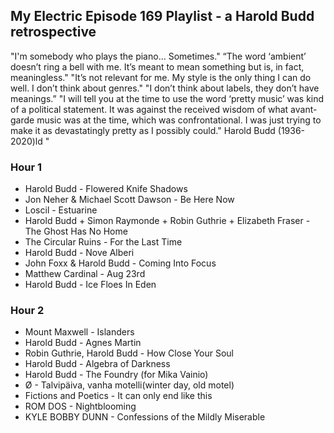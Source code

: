 
## My Electric Episode 169 Playlist - a Harold Budd retrospective

"I'm somebody who plays the piano... Sometimes."
“The word ‘ambient’ doesn’t ring a bell with me. It’s meant to mean something but is, in fact, meaningless."
"It’s not relevant for me. My style is the only thing I can do well. I don’t think about genres."
"I don’t think about labels, they don’t have meanings.”
"I will tell you at the time to use the word ‘pretty music’ was kind of a political statement. It was against the received wisdom of what avant-garde music was at the time, which was confrontational. I was just trying to make it as devastatingly pretty as I possibly could."
                                               Harold Budd (1936-2020)ld "

### Hour 1

- Harold Budd - Flowered Knife Shadows
- Jon Neher & Michael Scott Dawson - Be Here Now
- Loscil - Estuarine
- Harold Budd + Simon Raymonde + Robin Guthrie + Elizabeth Fraser - The Ghost Has No Home
- The Circular Ruins - For the Last Time
- Harold Budd - Nove Alberi
- John Foxx & Harold Budd - Coming Into Focus
- Matthew Cardinal - Aug 23rd
- Harold Budd - Ice Floes In Eden

### Hour 2

- Mount Maxwell - Islanders
- Harold Budd - Agnes Martin
- Robin Guthrie, Harold Budd - How Close Your Soul
- Harold Budd - Algebra of Darkness
- Harold Budd - The Foundry (for Mika Vainio)
- Ø - Talvipäiva, vanha motelli(winter day, old motel)
- Fictions and Poetics - It can only end like this
- ROM DOS - Nightblooming
- KYLE BOBBY DUNN - Confessions of the Mildly Miserable
